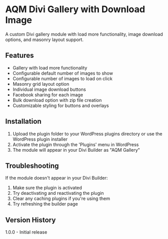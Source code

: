 # AQM Divi Gallery with Download Image

A custom Divi gallery module with load more functionality, image download options, and masonry layout support.

## Features

- Gallery with load more functionality
- Configurable default number of images to show
- Configurable number of images to load on click
- Masonry grid layout option
- Individual image download buttons
- Facebook sharing for each image
- Bulk download option with zip file creation
- Customizable styling for buttons and overlays

## Installation

1. Upload the plugin folder to your WordPress plugins directory or use the WordPress plugin installer
2. Activate the plugin through the 'Plugins' menu in WordPress
3. The module will appear in your Divi Builder as "AQM Gallery"

## Troubleshooting

If the module doesn't appear in your Divi Builder:

1. Make sure the plugin is activated
2. Try deactivating and reactivating the plugin
3. Clear any caching plugins if you're using them
4. Try refreshing the builder page

## Version History

1.0.0 - Initial release
